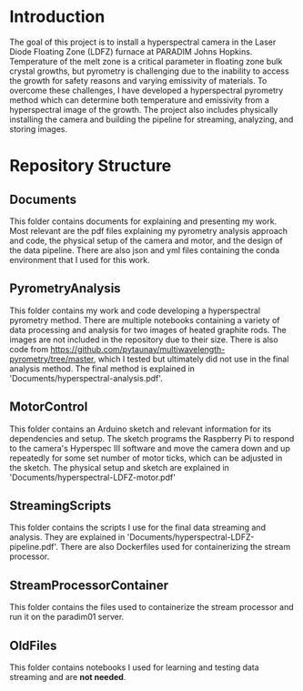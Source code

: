 # Introduction
The goal of this project is to install a hyperspectral camera in the Laser Diode Floating Zone (LDFZ) furnace at PARADIM Johns Hopkins. Temperature of the melt zone is a critical parameter in floating zone bulk crystal growths, but pyrometry is challenging due to the inability to access the growth for safety reasons and varying emissivity of materials. To overcome these challenges, I have developed a hyperspectral pyrometry method which can determine both temperature and emissivity from a hyperspectral image of the growth. The project also includes physically installing the camera and building the pipeline for streaming, analyzing, and storing images. 

# Repository Structure
## Documents
This folder contains documents for explaining and presenting my work. Most relevant are the pdf files explaining my pyrometry analysis approach and code, the physical setup of the camera and motor, and the design of the data pipeline. There are also json and yml files containing the conda environment that I used for this work.

## PyrometryAnalysis
This folder contains my work and code developing a hyperspectral pyrometry method. There are multiple notebooks containing a variety of data processing and analysis for two images of heated graphite rods. The images are not included in the repository due to their size. There is also code from https://github.com/pytaunay/multiwavelength-pyrometry/tree/master, which I tested but ultimately did not use in the final analysis method. The final method is explained in 'Documents/hyperspectral-analysis.pdf'.

## MotorControl
This folder contains an Arduino sketch and relevant information for its dependencies and setup. The sketch programs the Raspberry Pi to respond to the camera's Hyperspec III software and move the camera down and up repeatedly for some set number of motor ticks, which can be adjusted in the sketch. The physical setup and sketch are explained in 'Documents/hyperspectral-LDFZ-motor.pdf'

## StreamingScripts
This folder contains the scripts I use for the final data streaming and analysis. They are explained in 'Documents/hyperspectral-LDFZ-pipeline.pdf'. There are also Dockerfiles used for containerizing the stream processor.

## StreamProcessorContainer
This folder contains the files used to containerize the stream processor and run it on the paradim01 server.

## OldFiles
This folder contains notebooks I used for learning and testing data streaming and are **not needed**.
